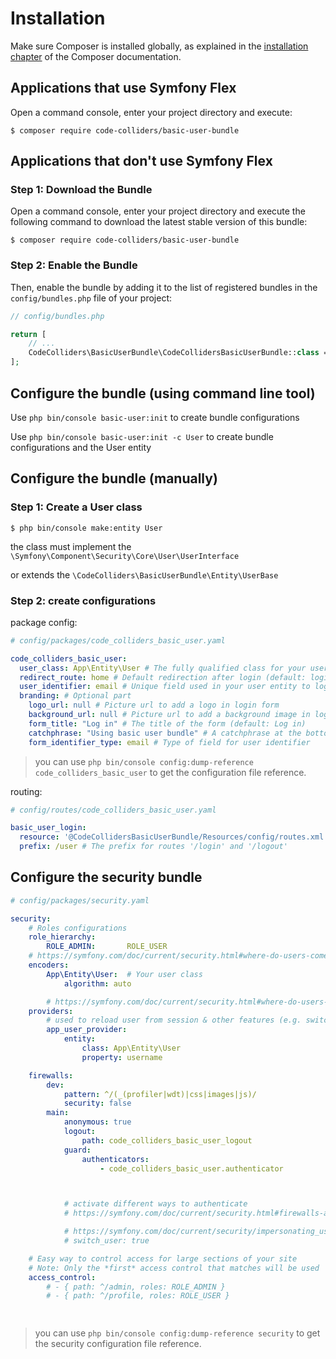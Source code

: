 Installation
============

Make sure Composer is installed globally, as explained in the
[installation chapter](https://getcomposer.org/doc/00-intro.md)
of the Composer documentation.

Applications that use Symfony Flex
----------------------------------

Open a command console, enter your project directory and execute:

```console
$ composer require code-colliders/basic-user-bundle
```

Applications that don't use Symfony Flex
----------------------------------------

### Step 1: Download the Bundle

Open a command console, enter your project directory and execute the
following command to download the latest stable version of this bundle:

```console
$ composer require code-colliders/basic-user-bundle
```

### Step 2: Enable the Bundle

Then, enable the bundle by adding it to the list of registered bundles
in the `config/bundles.php` file of your project:

```php
// config/bundles.php

return [
    // ...
    CodeColliders\BasicUserBundle\CodeCollidersBasicUserBundle::class => ['all' => true],
];
```

Configure the bundle (using command line tool)
----------------------------------------

Use `php bin/console basic-user:init` to create bundle configurations

Use `php bin/console basic-user:init -c User` to create bundle configurations and the User entity


Configure the bundle (manually)
----------------------------------------

### Step 1: Create a User class
```console
$ php bin/console make:entity User
```
the class must implement the `\Symfony\Component\Security\Core\User\UserInterface`
 
 or extends the `\CodeColliders\BasicUserBundle\Entity\UserBase`

### Step 2: create configurations

package config:
```yaml
# config/packages/code_colliders_basic_user.yaml

code_colliders_basic_user:
  user_class: App\Entity\User # The fully qualified class for your user
  redirect_route: home # Default redirection after login (default: login page)
  user_identifier: email # Unique field used in your user entity to login 
  branding: # Optional part
    logo_url: null # Picture url to add a logo in login form  
    background_url: null # Picture url to add a background image in login form page
    form_title: "Log in" # The title of the form (default: Log in)
    catchphrase: "Using basic user bundle" # A catchphrase at the bottom of the form
    form_identifier_type: email # Type of field for user identifier 
```
> you can use `php bin/console config:dump-reference code_colliders_basic_user` to get the configuration file reference.

routing:
```yaml
# config/routes/code_colliders_basic_user.yaml

basic_user_login:
  resource: '@CodeCollidersBasicUserBundle/Resources/config/routes.xml'
  prefix: /user # The prefix for routes '/login' and '/logout'
```

Configure the security bundle
----------------------------------------

```yaml
# config/packages/security.yaml

security:
    # Roles configurations
    role_hierarchy:
        ROLE_ADMIN:       ROLE_USER
    # https://symfony.com/doc/current/security.html#where-do-users-come-from-user-providers
    encoders:
        App\Entity\User:  # Your user class
            algorithm: auto

        # https://symfony.com/doc/current/security.html#where-do-users-come-from-user-providers
    providers:
        # used to reload user from session & other features (e.g. switch_user)
        app_user_provider:
            entity:
                class: App\Entity\User
                property: username

    firewalls:
        dev:
            pattern: ^/(_(profiler|wdt)|css|images|js)/
            security: false
        main:
            anonymous: true
            logout:
                path: code_colliders_basic_user_logout
            guard:
                authenticators:
                    - code_colliders_basic_user.authenticator



            # activate different ways to authenticate
            # https://symfony.com/doc/current/security.html#firewalls-authentication

            # https://symfony.com/doc/current/security/impersonating_user.html
            # switch_user: true

    # Easy way to control access for large sections of your site
    # Note: Only the *first* access control that matches will be used
    access_control:
        # - { path: ^/admin, roles: ROLE_ADMIN }
        # - { path: ^/profile, roles: ROLE_USER }

 
```
> you can use `php bin/console config:dump-reference security` to get the security configuration file reference.

